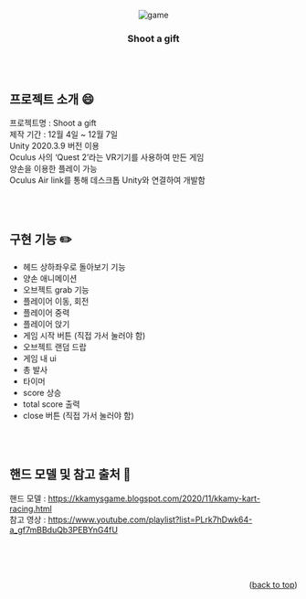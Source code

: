 <div id="top"></div>

<!-- PROJECT LOGO -->
<br/>
<div align="center">
  <img src="https://user-images.githubusercontent.com/86705580/151701372-467a9bde-978d-4621-a4de-f2da59c23fa7.JPG" alt="game">
  <h3 align="center">Shoot a gift</h3>
</div>


<br><br>
<!-- ABOUT THE PROJECT -->
## 프로젝트 소개 :smile:

프로젝트명 : Shoot a gift<br>
제작 기간 : 12월 4일 ~ 12월 7일<br>
Unity 2020.3.9 버전 이용<br>
Oculus 사의 ‘Quest 2’라는 VR기기를 사용하여 만든 게임<br>
양손을 이용한 플레이 가능<br>
Oculus Air link를 통해 데스크톱 Unity와 연결하여 개발함<br>


<br><br>
<!-- GETTING STARTED -->
## 구현 기능 :pencil2:

-  헤드 상하좌우로 돌아보기 기능
- 양손 애니메이션
- 오브젝트 grab 기능
- 플레이어 이동, 회전
- 플레이어 중력
- 플레이어 앉기
- 게임 시작 버튼 (직접 가서 눌러야 함)
- 오브젝트 랜덤 드랍
- 게임 내 ui
- 총 발사
- 타이머
- score 상승
- total score 출력
- close 버튼 (직접 가서 눌러야 함)


<br><br>
## 핸드 모델 및 참고 출처 :page_with_curl:
핸드 모델 : https://kkamysgame.blogspot.com/2020/11/kkamy-kart-racing.html<br>
참고 영상 : https://www.youtube.com/playlist?list=PLrk7hDwk64-a_gf7mBBduQb3PEBYnG4fU

<br><br><br>
<p align="right">(<a href="#top">back to top</a>)</p>
